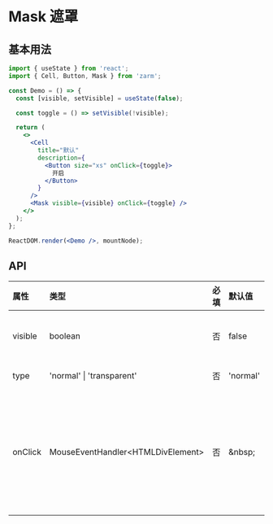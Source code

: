 # Mask 遮罩

## 基本用法

```jsx
import { useState } from 'react';
import { Cell, Button, Mask } from 'zarm';

const Demo = () => {
  const [visible, setVisible] = useState(false);

  const toggle = () => setVisible(!visible);

  return (
    <>
      <Cell
        title="默认"
        description={
          <Button size="xs" onClick={toggle}>
            开启
          </Button>
        }
      />
      <Mask visible={visible} onClick={toggle} />
    </>
  );
};

ReactDOM.render(<Demo />, mountNode);
```

## API

| 属性    | 类型                               | 必填 | 默认值   | 说明                 |
| :------ | :--------------------------------- | :--- | :------- | :------------------- |
| visible | boolean                            | 否   | false    | 是否显示             |
| type    | 'normal' \| 'transparent'          | 否   | 'normal' | 类型                 |
| onClick | MouseEventHandler<HTMLDivElement\> | 否   | \&nbsp;  | 点击后触发的回调函数 |
